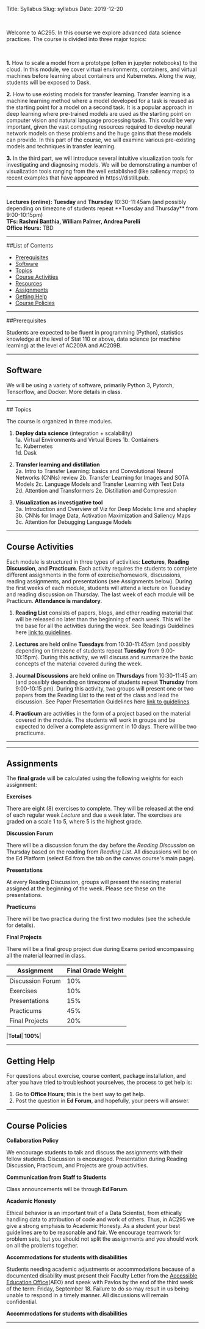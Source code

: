 Title: Syllabus
Slug: syllabus
Date: 2019-12-20

<style>
pre {
  background-color: #F5F5F5;
  display: block;
  font-family: monospace;
  font-size: 14px;
  white-space: pre;
  border-color: #999999;
  border-width: 1px;
  border-style: solid;
  border-radius: 6px;
  margin: 1em 0;
  padding: 5px;
  white-space: pre-wrap;
}
.containerMain {
    display: flex;
    width: 100%;
    height: 300px;
}
</style>

<br>
<p>Welcome to AC295. In this course we explore advanced data science practices. The course is divided into three major topics: </p>
<br>

<p><strong>1.</strong>  How to scale a model from a prototype (often in jupyter notebooks) to the cloud. In this module, we cover virtual environments, containers, and virtual machines before learning about containers and Kubernetes. Along the way, students will be exposed to Dask.</p> 

<p><strong>2.</strong>  How to use existing models for transfer learning. Transfer learning is a machine learning method where a model developed for a task is reused as the starting point for a model on a second task. It is a popular approach in deep learning where pre-trained models are used as the starting point on computer vision and natural language processing tasks. This could be very important, given the vast computing resources required to develop neural network models on these problems and the huge gains that these models can provide. In this part of the course, we will examine various pre-existing models and techniques in transfer learning.</p>

<p><strong>3.</strong>  In the third part, we will introduce several intuitive visualization tools for investigating and diagnosing models. We will be demonstrating a number of visualization tools ranging from the well established (like saliency maps) to recent examples that have appeared in https://distill.pub.</p>

<hr>
<br> 
<strong>Lectures (online): Tuesday </strong> and <strong>Thursday</strong> 10:30-11:45am 
 (and possibly depending on timezone of students repeat **Tuesday and Thursday** from 9:00-10:15pm)
<br> 
<strong>TFs: Rashmi Banthia, William Palmer, Andrea Porelli  </strong>
<br> 
<strong>Office Hours:</strong> TBD
<br/>

<hr>

##List of Contents
- [Prerequisites](#Prerequisites)
- [Software](#Software)
- [Topics](#Topics)
- [Course Activities](#Course-Activities)
- [Resources](#Resources)
- [Assignments](#Assignments)
- [Getting Help](#Getting-Help)
- [Course Policies](#Course-Policies)

<hr>
<a name='Prerequisites'>

##Prerequisites

Students are expected to be fluent in programming (Python), statistics knowledge at the level of Stat 110 or above, data science (or machine learning) at the level of AC209A and AC209B. 

<hr>
<a name='Software'>

## Software

We will be using a variety of software, primarily Python 3, Pytorch, Tensorflow, and Docker. More details in class.

<hr>
<a name='Topics'>
## Topics

The course is organized in three modules. 

1. **Deploy data science** (integration + scalability)  
1a. Virtual Environments and Virtual Boxes
1b. Containers  
1c. Kubernetes  
1d. Dask  

2. **Transfer learning and distillation**  
2a. Intro to Transfer Learning: basics and Convolutional Neural Networks (CNNs) review
2b. Transfer Learning for Images and SOTA Models
2c. Language Models and Transfer Learning with Text Data  
2d. Attention and Transformers 
2e. Distillation and Compression   

3. **Visualization as investigative tool**   
3a. Introduction and Overview of Viz for Deep Models: lime and shapley 
3b. CNNs for Image Data, Activation Maximization and Saliency Maps
3c. Attention for Debugging Language Models  

<hr>
<a name='Course-Activities'>

## Course Activities

Each module is structured in three types of activities: **Lectures**, **Reading Discussion**, and **Practicum**. Each activity requires the students to complete different assignments in the form of exercise/homework, discussions, reading assignments, and presentations (see Assignments below). During the first weeks of each module, students will attend a lecture on Tuesday and reading discussion on Thursday. The last week of each module will be Practicum. **Attendance is mandatory**.

1. **Reading List** consists of papers, blogs, and other reading material that will be released no later than the beginning of each week. This will be the base for all the activities during the week. See Readings Guidelines here [link to guidelines](https://docs.google.com/document/d/1TQuPat76TSobGVAxPl4DR-68UMuME5_M66J5rkAUr-k/edit#heading=h.svo9lvagryas).

2. **Lectures** are held online **Tuesdays** from 10:30-11:45am (and possibly depending on timezone of students repeat **Tuesday** from 9:00-10:15pm). During this activity, we will discuss and summarize the basic concepts of the material covered during the week.

3. **Journal Discussions** are held online on **Thursdays** from 10:30-11:45 am (and possibly depending on timezone of students repeat **Thursday** from 9:00-10:15 pm). During this activity, two groups will present one or two papers from the Reading List to the rest of the class and lead the discussion. See Paper Presentation Guidelines here [link to guidelines](https://docs.google.com/document/d/1uvl7lc2cmSO7hLi9akVD704VHshoTVIVye-xKGT-aGQ/edit#heading=h.svo9lvagryas).

4. **Practicum** are activities in the form of a project based on the material covered in the module. The students will work in groups and be expected to deliver a complete assignment in 10 days. There will be two practicums.

<hr> 
<a name='Resources'>



<hr>
<a name='Assignments'>

## Assignments

The **final grade** will be calculated using the following weights for each assignment:

**Exercises**

There are eight (8) exercises to complete. They will be released at the end of each regular week *Lecture* and due a week later. The exercises are graded on a scale 1 to 5, where 5 is the highest grade.

**Discussion Forum** 

There will be a discussion forum the day before the *Reading Discussion* on Thursday based on the reading from *Reading List*. All discussions will be on the Ed Platform  (select Ed from the tab on the canvas course's main page). 

**Presentations**

At every Reading Discussion, groups will present the reading material assigned at the beginning of the week.   Please see these on the presentations.

**Practicums**

There will be two practica during the first two modules (see the schedule for details).

**Final Projects**

There will be a final group project due during Exams period encompassing all the material learned in class.

|Assignment|Final Grade Weight|
|-----|-----|
|Discussion Forum|  10%|
|Exercises| 10%|
|Presentations| 15%|
|Practicums|  45%|
|Final Projects|  20%|

|**Total**|  **100%**|

<hr>
<a name='Getting-Help'>

## Getting Help

For questions about exercise, course content, package installation, and after you have tried to troubleshoot yourselves, the process to get help is:

1. Go to **Office Hours**; this is the best way to get help. 
2. Post the question in **Ed Forum**, and hopefully, your peers will answer.

<hr>
<a name='Course-Policies'>

## Course Policies  

**Collaboration Policy**

We encourage students to talk and discuss the assignments with their fellow students.  Discussion is encouraged. Presentation during Reading Discussion, Practicum, and Projects are group activities. 

**Communication from Staff to Students**

Class announcements will be through **Ed Forum**.

**Academic Honesty**

Ethical behavior is an important trait of a Data Scientist, from ethically handling data to attribution of code and work of others. Thus, in AC295 we give a strong emphasis to Academic Honesty. As a student your best guidelines are to be reasonable and fair. We encourage teamwork for problem sets, but you should not split the assignments and you should work on all the problems together.

**Accommodations for students with disabilities**

Students needing academic adjustments or accommodations because of a documented disability must present their Faculty Letter from the [Accessible Education Office](http://www.aeo.fas.harvard.edu/)(AEO) and speak with Pavlos by the end of the third week of the term: Friday, September 18.  Failure to do so may result in us being unable to respond in a timely manner. All discussions will remain confidential.

**Accommodations for students with disabilities**


<hr>